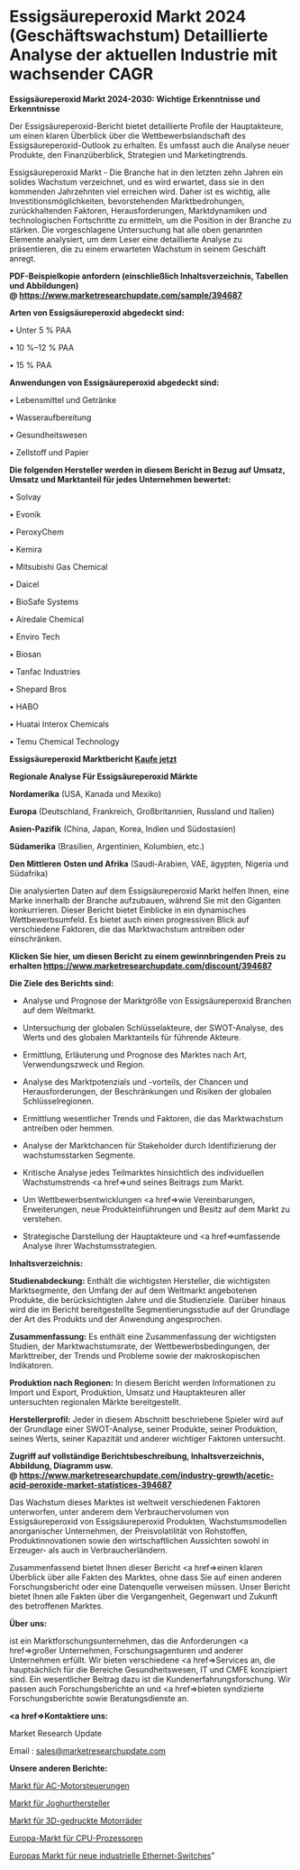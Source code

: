 # Essigsäureperoxid Markt 2024 (Geschäftswachstum) Detaillierte Analyse der aktuellen Industrie mit wachsender CAGR

<strong>Essigsäureperoxid Markt 2024-2030: Wichtige Erkenntnisse und Erkenntnisse</strong>

Der Essigsäureperoxid-Bericht bietet detaillierte Profile der Hauptakteure, um einen klaren Überblick über die Wettbewerbslandschaft des Essigsäureperoxid-Outlook zu erhalten. Es umfasst auch die Analyse neuer Produkte, den Finanzüberblick, Strategien und Marketingtrends.

Essigsäureperoxid Markt - Die Branche hat in den letzten zehn Jahren ein solides Wachstum verzeichnet, und es wird erwartet, dass sie in den kommenden Jahrzehnten viel erreichen wird. Daher ist es wichtig, alle Investitionsmöglichkeiten, bevorstehenden Marktbedrohungen, zurückhaltenden Faktoren, Herausforderungen, Marktdynamiken und technologischen Fortschritte zu ermitteln, um die Position in der Branche zu stärken. Die vorgeschlagene Untersuchung hat alle oben genannten Elemente analysiert, um dem Leser eine detaillierte Analyse zu präsentieren, die zu einem erwarteten Wachstum in seinem Geschäft anregt.

<strong><b>PDF-Beispielkopie anfordern (einschließlich Inhaltsverzeichnis, Tabellen und Abbildungen) @ </b></strong><strong><a href=https://www.marketresearchupdate.com/sample/394687><strong>https://www.marketresearchupdate.com/sample/394687</u></a></strong></strong>

<strong>Arten von Essigsäureperoxid abgedeckt sind:</strong>

• Unter 5 % PAA

• 10 %–12 % PAA

• 15 % PAA

<strong>Anwendungen von Essigsäureperoxid abgedeckt sind:</strong>

• Lebensmittel und Getränke

• Wasseraufbereitung

• Gesundheitswesen

• Zellstoff und Papier

<strong>Die folgenden Hersteller werden in diesem Bericht in Bezug auf Umsatz, Umsatz und Marktanteil für jedes Unternehmen bewertet:</strong>

• Solvay

• Evonik

• PeroxyChem

• Kemira

• Mitsubishi Gas Chemical

• Daicel

• BioSafe Systems

• Airedale Chemical

• Enviro Tech

• Biosan

• Tanfac Industries

• Shepard Bros

• HABO

• Huatai Interox Chemicals

• Temu Chemical Technology

<strong>Essigsäureperoxid Marktbericht <a href=https://www.marketresearchupdate.com/buynow/394687>Kaufe jetzt</a></strong>

<strong>Regionale Analyse Für Essigsäureperoxid Märkte</strong>

<strong>Nordamerika</strong> (USA, Kanada und Mexiko)

<strong>Europa</strong> (Deutschland, Frankreich, Großbritannien, Russland und Italien)

<strong>Asien-Pazifik</strong> (China, Japan, Korea, Indien und Südostasien)

<strong>Südamerika</strong> (Brasilien, Argentinien, Kolumbien, etc.)

<strong>Den Mittleren</strong> <strong>Osten und Afrika</strong> (Saudi-Arabien, VAE, ägypten, Nigeria und Südafrika)

Die analysierten Daten auf dem Essigsäureperoxid Markt helfen Ihnen, eine Marke innerhalb der Branche aufzubauen, während Sie mit den Giganten konkurrieren. Dieser Bericht bietet Einblicke in ein dynamisches Wettbewerbsumfeld. Es bietet auch einen progressiven Blick auf verschiedene Faktoren, die das Marktwachstum antreiben oder einschränken.

<strong>Klicken Sie hier, um diesen Bericht zu einem gewinnbringenden Preis zu erhalten
</strong><strong><a href=https://www.marketresearchupdate.com/discount/394687>https://www.marketresearchupdate.com/discount/394687</b></u></strong></a>

<strong>Die Ziele des Berichts sind:</strong>

- Analyse und Prognose der Marktgröße von Essigsäureperoxid Branchen auf dem Weltmarkt.

- Untersuchung der globalen Schlüsselakteure, der SWOT-Analyse, des Werts und des globalen Marktanteils für führende Akteure.

- Ermittlung, Erläuterung und Prognose des Marktes nach Art, Verwendungszweck und Region.

- Analyse des Marktpotenzials und -vorteils, der Chancen und Herausforderungen, der Beschränkungen und Risiken der globalen Schlüsselregionen.

- Ermittlung wesentlicher Trends und Faktoren, die das Marktwachstum antreiben oder hemmen.

- Analyse der Marktchancen für Stakeholder durch Identifizierung der wachstumsstarken Segmente.

- Kritische Analyse jedes Teilmarktes hinsichtlich des individuellen Wachstumstrends <a href=>und</a> seines Beitrags zum Markt.

- Um Wettbewerbsentwicklungen <a href=>wie</a> Vereinbarungen, Erweiterungen, neue Produkteinführungen und Besitz auf dem Markt zu verstehen.

- Strategische Darstellung der Hauptakteure und <a href=>umfas</a>sende Analyse ihrer Wachstumsstrategien.

<strong>Inhaltsverzeichnis:</strong>

<strong>Studienabdeckung:</strong> Enthält die wichtigsten Hersteller, die wichtigsten Marktsegmente, den Umfang der auf dem Weltmarkt angebotenen Produkte, die berücksichtigten Jahre und die Studienziele. Darüber hinaus wird die im Bericht bereitgestellte Segmentierungsstudie auf der Grundlage der Art des Produkts und der Anwendung angesprochen.

<strong>Zusammenfassung:</strong> Es enthält eine Zusammenfassung der wichtigsten Studien, der Marktwachstumsrate, der Wettbewerbsbedingungen, der Markttreiber, der Trends und Probleme sowie der makroskopischen Indikatoren.

<strong>Produktion nach Regionen:</strong> In diesem Bericht werden Informationen zu Import und Export, Produktion, Umsatz und Hauptakteuren aller untersuchten regionalen Märkte bereitgestellt.

<strong>Herstellerprofil:</strong> Jeder in diesem Abschnitt beschriebene Spieler wird auf der Grundlage einer SWOT-Analyse, seiner Produkte, seiner Produktion, seines Werts, seiner Kapazität und anderer wichtiger Faktoren untersucht.

<strong><b>Zugriff auf vollständige Berichtsbeschreibung, Inhaltsverzeichnis, Abbildung, Diagramm usw. @ </b></strong><strong><a href=https://www.marketresearchupdate.com/industry-growth/acetic-acid-peroxide-market-statistices-394687>https://www.marketresearchupdate.com/industry-growth/acetic-acid-peroxide-market-statistices-394687</a></strong>

Das Wachstum dieses Marktes ist weltweit verschiedenen Faktoren unterworfen, unter anderem dem Verbrauchervolumen von Essigsäureperoxid von Essigsäureperoxid Produkten, Wachstumsmodellen anorganischer Unternehmen, der Preisvolatilität von Rohstoffen, Produktinnovationen sowie den wirtschaftlichen Aussichten sowohl in Erzeuger- als auch in Verbraucherländern.

Zusammenfassend bietet Ihnen dieser Bericht <a href=>einen</a> klaren Überblick über alle Fakten des Marktes, ohne dass Sie auf einen anderen Forschungsbericht oder eine Datenquelle verweisen müssen. Unser Bericht bietet Ihnen alle Fakten über die Vergangenheit, Gegenwart und Zukunft des betroffenen Marktes.

<strong>Über uns:</strong>

 ist ein Marktforschungsunternehmen, das die Anforderungen <a href=>großer</a> Unternehmen, Forschungsagenturen und anderer Unternehmen erfüllt. Wir bieten verschiedene <a href=>Services</a> an, die hauptsächlich für die Bereiche Gesundheitswesen, IT und CMFE konzipiert sind. Ein wesentlicher Beitrag dazu ist die Kundenerfahrungsforschung. Wir passen auch Forschungsberichte an und <a href=>bieten</a> syndizierte Forschungsberichte sowie Beratungsdienste an.

<strong><a href=>Kontaktiere uns:</a></strong>

Market Research Update

Email : sales@marketresearchupdate.com

<strong>Unsere anderen Berichte:</strong>

<a href=https://www.linkedin.com/pulse/ac-motor-controllers-market-opportunities-stay>Markt für AC-Motorsteuerungen</a>

<a href=https://www.linkedin.com/pulse/yogurt-makers-market-outlooks-2023-size-shares>Markt für Joghurthersteller</a>

<a href=https://www.linkedin.com/pulse/3d-printed-motorcycle-market-sizing-up-anticipating-trends>Markt für 3D-gedruckte Motorräder</a>

<a href=https://www.linkedin.com/pulse/europe-cpu-processors-market-2030-industry-analysis>Europa-Markt für CPU-Prozessoren</a>

<a href=https://www.linkedin.com/pulse/europe-new-industrial-ethernet-switch-market-current-business>Europas Markt für neue industrielle Ethernet-Switches</a>"
